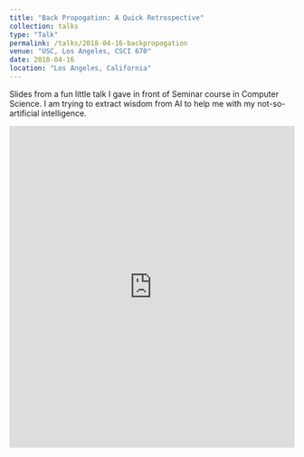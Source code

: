 ```yaml
---
title: "Back Propogation: A Quick Retrospective"
collection: talks
type: "Talk"
permalink: /talks/2018-04-16-backpropogation
venue: "USC, Los Angeles, CSCI 670"
date: 2018-04-16
location: "Los Angeles, California"
---
```


Slides from a fun little talk I gave in front of Seminar course in Computer Science. I am trying to extract wisdom from AI to help me with my not-so-artificial intelligence.

<style>
.responsive-wrap iframe{ max-width: 100%;}
</style>
<div class="responsive-wrap">
<!-- this is the embed code provided by Google -->
    <iframe src="https://docs.google.com/presentation/d/e/2PACX-1vResNWtF6SUYf2E7I45tUPUpcSF1FYZakOYrUloHoY_4GgAZH4Gqn0IVqBe42O5oRpH1bB5nUoFPwEv/embed?start=false&loop=false&delayms=3000" frameborder="0" width="960" height="569" allowfullscreen="true" mozallowfullscreen="true" webkitallowfullscreen="true"></iframe>
<!-- Google embed ends -->
</div>
